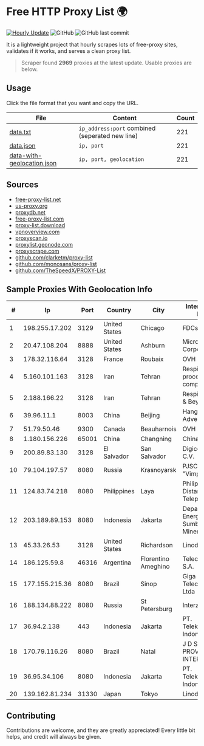 
# Free HTTP Proxy List 🌍

[![Hourly Update](https://github.com/mertguvencli/http-proxy-list/actions/workflows/main.yml/badge.svg?branch=main)](https://github.com/mertguvencli/http-proxy-list/actions/workflows/main.yml)
![GitHub](https://img.shields.io/github/license/mertguvencli/http-proxy-list)
![GitHub last commit](https://img.shields.io/github/last-commit/mertguvencli/http-proxy-list)

It is a lightweight project that hourly scrapes lots of free-proxy sites, validates if it works, and serves a clean proxy list.


> Scraper found **2969** proxies at the latest update. Usable proxies are below.

## Usage

Click the file format that you want and copy the URL.


|File|Content|Count|
|----|-------|-----|
|[data.txt](https://raw.githubusercontent.com/mertguvencli/http-proxy-list/main/proxy-list/data.txt)|`ip_address:port` combined (seperated new line)|221|
|[data.json](https://raw.githubusercontent.com/mertguvencli/http-proxy-list/main/proxy-list/data.json)|`ip, port`|221|
|[data-with-geolocation.json](https://raw.githubusercontent.com/mertguvencli/http-proxy-list/main/proxy-list/data-with-geolocation.json)|`ip, port, geolocation`|221|

## Sources

* [free-proxy-list.net](https://free-proxy-list.net)
* [us-proxy.org](https://www.us-proxy.org)
* [proxydb.net](http://proxydb.net)
* [free-proxy-list.com](https://free-proxy-list.com/?page=&port=&type%5B%5D=http&type%5B%5D=https&up_time=0&search=Search)
* [proxy-list.download](https://www.proxy-list.download/HTTP)
* [vpnoverview.com](https://vpnoverview.com/privacy/anonymous-browsing/free-proxy-servers)
* [proxyscan.io](https://www.proxyscan.io)
* [proxylist.geonode.com](https://proxylist.geonode.com/api/proxy-list?limit=300&page=1&sort_by=lastChecked&sort_type=desc&protocols=http,https)
* [proxyscrape.com](https://api.proxyscrape.com/v2/?request=displayproxies&protocol=http&timeout=10000&country=all&ssl=all&anonymity=all)
* [github.com/clarketm/proxy-list](https://raw.githubusercontent.com/clarketm/proxy-list/master/proxy-list-raw.txt)
* [github.com/monosans/proxy-list](https://raw.githubusercontent.com/monosans/proxy-list/main/proxies/http.txt)
* [github.com/TheSpeedX/PROXY-List](https://raw.githubusercontent.com/TheSpeedX/PROXY-List/master/http.txt)


## Sample Proxies With Geolocation Info

|#|Ip|Port|Country|City|Internet Service Provider|
|-|--|----|-------|----|-------------------------|
|1|198.255.17.202|3129|United States|Chicago|FDCservers.net|
|2|20.47.108.204|8888|United States|Ashburn|Microsoft Corporation|
|3|178.32.116.64|3128|France|Roubaix|OVH SAS|
|4|5.160.101.163|3128|Iran|Tehran|Respina Data processing company PJSC|
|5|2.188.166.22|3128|Iran|Tehran|Respina Networks & Beyond PJSC|
|6|39.96.11.1|8003|China|Beijing|Hangzhou Alibaba Advertising Co|
|7|51.79.50.46|9300|Canada|Beauharnois|OVH SAS|
|8|1.180.156.226|65001|China|Changning|Chinanet|
|9|200.89.83.130|3128|El Salvador|San Salvador|Digicel S.a. De C.V.|
|10|79.104.197.57|8080|Russia|Krasnoyarsk|PJSC "Vimpelcom"|
|11|124.83.74.218|8080|Philippines|Laya|Philippine Long Distance Telephone Co.|
|12|203.189.89.153|8080|Indonesia|Jakarta|Departemen Energi dan Sumber Daya Mineral|
|13|45.33.26.53|3128|United States|Richardson|Linode, LLC|
|14|186.125.59.8|46316|Argentina|Florentino Ameghino|Telecom Argentina S.A.|
|15|177.155.215.36|8080|Brazil|Sinop|Giga Byte Telecomunicacoes Ltda|
|16|188.134.88.222|8080|Russia|St Petersburg|Interzet|
|17|36.94.2.138|443|Indonesia|Jakarta|PT. Telekomunikasi Indonesia|
|18|170.79.116.26|8080|Brazil|Natal|J D S MEDEIROS PROVEDOR DE INTERNET - ME|
|19|36.95.34.106|8080|Indonesia|Jakarta|PT. Telekomunikasi Indonesia|
|20|139.162.81.234|31330|Japan|Tokyo|Linode, LLC|



## Contributing

Contributions are welcome, and they are greatly appreciated! Every
little bit helps, and credit will always be given.

